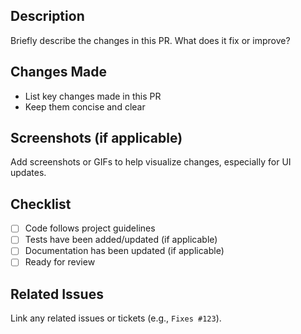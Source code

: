 ## Description
Briefly describe the changes in this PR. What does it fix or improve?

## Changes Made
- List key changes made in this PR
- Keep them concise and clear

## Screenshots (if applicable)
Add screenshots or GIFs to help visualize changes, especially for UI updates.

## Checklist
- [ ] Code follows project guidelines
- [ ] Tests have been added/updated (if applicable)
- [ ] Documentation has been updated (if applicable)
- [ ] Ready for review

## Related Issues
Link any related issues or tickets (e.g., `Fixes #123`).
